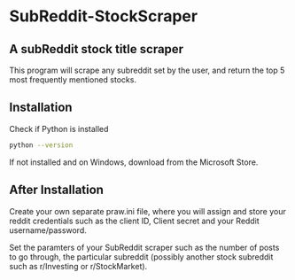 # SubReddit-StockScraper
 
## A subReddit stock title scraper

This program will scrape any subreddit set by the user, and return the top 5 most frequently mentioned stocks.

## Installation

Check if Python is installed

```bash
python --version
```

If not installed and on Windows, download from the Microsoft Store.

## After Installation

Create your own separate praw.ini file, where you will assign and store your reddit credentials such as the client ID, Client secret and your Reddit username/password.

Set the paramters of your SubReddit scraper such as the number of posts to go through, the particular subreddit (possibly another stock subreddit such as r/Investing or r/StockMarket).

